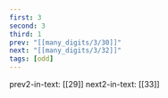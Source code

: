 ```yaml
---
first: 3
second: 3
third: 1
prev: "[[many_digits/3/30]]"
next: "[[many_digits/3/32]]"
tags: [odd]
---
```

prev2-in-text: [[29]]
next2-in-text: [[33]]
